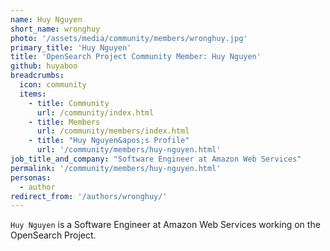 ```yaml
---
name: Huy Nguyen
short_name: wronghuy
photo: '/assets/media/community/members/wronghuy.jpg'
primary_title: 'Huy Nguyen'
title: 'OpenSearch Project Community Member: Huy Nguyen'
github: huyaboo
breadcrumbs:
  icon: community
  items:
    - title: Community
      url: /community/index.html
    - title: Members
      url: /community/members/index.html
    - title: "Huy Nguyen&apos;s Profile"
      url: '/community/members/huy-nguyen.html'
job_title_and_company: "Software Engineer at Amazon Web Services"
permalink: '/community/members/huy-nguyen.html'
personas:
  - author
redirect_from: '/authors/wronghuy/'
---
```


`Huy Nguyen` is a Software Engineer at Amazon Web Services working on the OpenSearch Project.